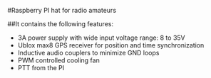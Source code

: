 #Raspberry PI hat for radio amateurs

##It contains the following features:

 * 3A power supply with wide input voltage range: 8 to 35V
 * Ublox max8 GPS receiver for position and time synchronization
 * Inductive audio couplers to minimize GND loops
 * PWM controlled cooling fan
 * PTT from the PI
